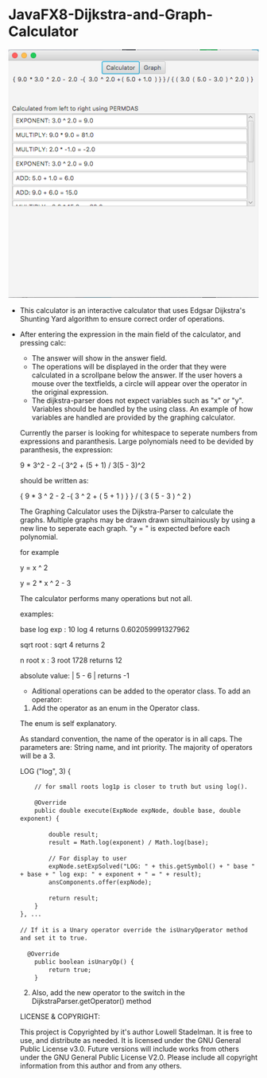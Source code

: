 # JavaFX8-Dijkstra-and-Graph-Calculator

![Picture](./calculator_solved.png)

- This calculator is an interactive calculator that uses Edgsar Dijkstra's Shunting Yard algorithm to ensure correct 
order of operations. 
- After entering the expression in the main field of the calculator, and pressing calc: 
  - The answer will show in the answer field.
  - The operations will be displayed in the order that they were calculated in a scrollpane below the answer. If the user
  hovers a mouse over the textfields, a circle will appear over the operator in the original expression. 
  - The dijkstra-parser does not expect variables such as "x" or "y". Variables should be handled by the using class. An
  example of how variables are handled are provided by the graphing calculator.
  
  Currently the parser is looking for whitespace to seperate numbers from expressions and paranthesis. Large polynomials need
  to be devided by paranthesis, the expression:
  
  9 * 3^2 - 2 -( 3^2 + (5 + 1) / 3(5 - 3)^2
  
  should be written as: 
  
  { 9 * 3 ^ 2 - 2 -{ 3 ^ 2 + ( 5 + 1 ) } } / ( 3 ( 5 - 3 ) ^ 2 )
  
  The Graphing Calculator uses the Dijkstra-Parser to calculate the graphs. Multiple graphs may be drawn drawn simultainiously
  by using a new line to seperate each graph. "y = " is expected before each polynomial. 
  
  for  example
  
  y = x ^ 2
  
  y = 2 * x ^ 2 - 3
  
  The calculator performs many operations but not all. 
  
  examples:
  
  base log exp  : 10 log 4  returns 0.602059991327962
  
  sqrt root     : sqrt 4    returns 2
  
  n root x      : 3 root 1728  returns 12
  
  absolute value: | 5 - 6 |  returns -1
  
  
  - Aditional operations can be added to the operator class. To add an operator:
  
  1. Add the operator as an enum in the Operator class.
  
  The enum is self explanatory.
  
  
  As standard convention, the name of the operator is in all caps. The parameters are: String name, and int priority. 
  The majority of operators will be a 3. 
  
    LOG ("log", 3) {

          // for small roots log1p is closer to truth but using log().

          @Override
          public double execute(ExpNode expNode, double base, double exponent) {

              double result;
              result = Math.log(exponent) / Math.log(base);
              
              // For display to user
              expNode.setExpSolved("LOG: " + this.getSymbol() + " base " + base + " log exp: " + exponent + " = " + result);
              ansComponents.offer(expNode);

              return result;
          }
      }, ...
    
      // If it is a Unary operator override the isUnaryOperator method and set it to true.
      
        @Override
          public boolean isUnaryOp() {
              return true;
          }
    
    
    
   2. Also, add the new operator to the switch in the DijkstraParser.getOperator() method
   
   
   
   
   LICENSE & COPYRIGHT:
   
   This project is Copyrighted by it's author Lowell Stadelman.
   It is free to use, and distribute as needed. It is licensed under the GNU General Public License v3.0.
   Future versions will include works from others under the GNU General Public License V2.0. 
   Please include all copyright information from this author and from any others. 

